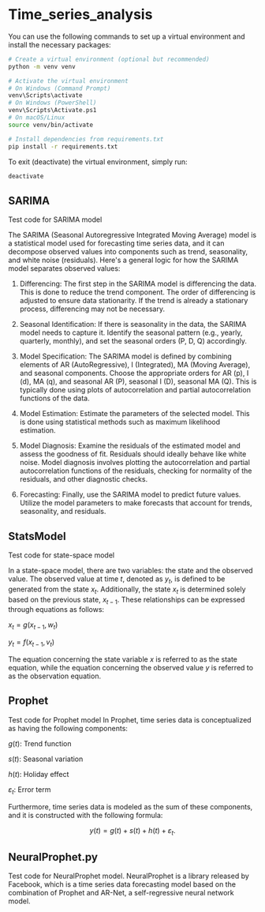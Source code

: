 # Time_series_analysis

You can use the following commands to set up a virtual environment and install the necessary packages:

```sh
# Create a virtual environment (optional but recommended)
python -m venv venv

# Activate the virtual environment
# On Windows (Command Prompt)
venv\Scripts\activate
# On Windows (PowerShell)
venv\Scripts\Activate.ps1
# On macOS/Linux
source venv/bin/activate

# Install dependencies from requirements.txt
pip install -r requirements.txt
```

To exit (deactivate) the virtual environment, simply run:

```sh
deactivate
```


## SARIMA
Test code for SARIMA model

The SARIMA (Seasonal Autoregressive Integrated Moving Average) model is a statistical model used for forecasting time series data, and it can decompose observed values into components such as trend, seasonality, and white noise (residuals). Here's a general logic for how the SARIMA model separates observed values:

1. Differencing:
The first step in the SARIMA model is differencing the data. This is done to reduce the trend component. The order of differencing is adjusted to ensure data stationarity. If the trend is already a stationary process, differencing may not be necessary.

2. Seasonal Identification:
If there is seasonality in the data, the SARIMA model needs to capture it. Identify the seasonal pattern (e.g., yearly, quarterly, monthly), and set the seasonal orders (P, D, Q) accordingly.

3. Model Specification:
The SARIMA model is defined by combining elements of AR (AutoRegressive), I (Integrated), MA (Moving Average), and seasonal components. Choose the appropriate orders for AR (p), I (d), MA (q), and seasonal AR (P), seasonal I (D), seasonal MA (Q). This is typically done using plots of autocorrelation and partial autocorrelation functions of the data.

4. Model Estimation:
Estimate the parameters of the selected model. This is done using statistical methods such as maximum likelihood estimation.

5. Model Diagnosis:
Examine the residuals of the estimated model and assess the goodness of fit. Residuals should ideally behave like white noise. Model diagnosis involves plotting the autocorrelation and partial autocorrelation functions of the residuals, checking for normality of the residuals, and other diagnostic checks.

6. Forecasting:
Finally, use the SARIMA model to predict future values. Utilize the model parameters to make forecasts that account for trends, seasonality, and residuals.



## StatsModel
Test code for state-space model

In a state-space model, there are two variables: the state and the observed value. The observed value at time $t$, denoted as $y_t$, is defined to be generated from the state $x_t$. Additionally, the state $x_t$ is determined solely based on the previous state, $x_{t-1}$. These relationships can be expressed through equations as follows:

$x_t = g(x_{t-1},w_t)$

$y_t = f(x_{t-1},v_t)$

The equation concerning the state variable $x$ is referred to as the state equation, while the equation concerning the observed value $y$ is referred to as the observation equation.

## Prophet
Test code for Prophet model
In Prophet, time series data is conceptualized as having the following components:

$g(t)$: Trend function

$s(t)$: Seasonal variation

$h(t)$: Holiday effect

$ε_t$: Error term

Furthermore, time series data is modeled as the sum of these components, and it is constructed with the following formula:

$$y(t) = g(t) + s(t) + h(t) + ε_t.$$






## NeuralProphet.py
Test code for NeuralProphet model.
NeuralProphet is a library released by Facebook, which is a time series data forecasting model based on the combination of Prophet and AR-Net, a self-regressive neural network model.
